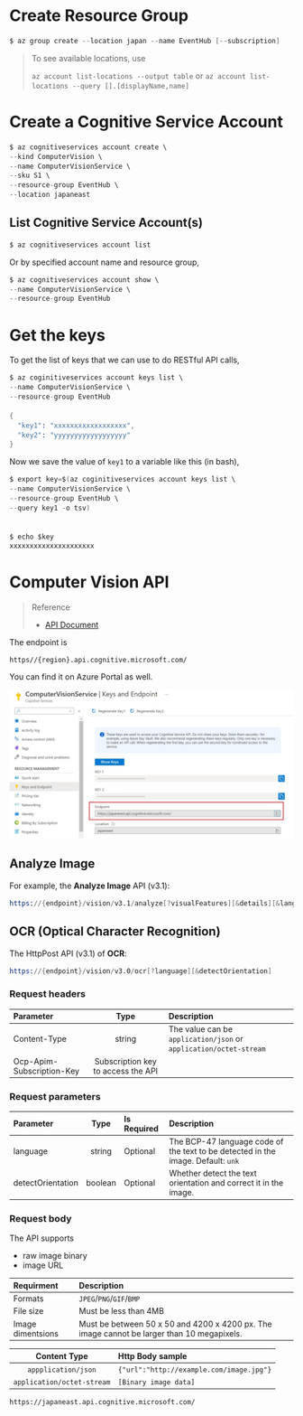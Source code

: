 
# Create Resource Group

```s
$ az group create --location japan --name EventHub [--subscription]
```

> To see available locations, use 
> 
> `az account list-locations --output table`
> or 
> `az account list-locations --query [].[displayName,name]`

# Create a Cognitive Service Account

```s
$ az cognitiveservices account create \
--kind ComputerVision \
--name ComputerVisionService \
--sku S1 \
--resource-group EventHub \
--location japaneast
```

## List Cognitive Service Account(s)

```s
$ az cognitiveservices account list
```

Or by specified account name and resource group,

```s
$ az cognitiveservices account show \
--name ComputerVisionService \
--resource-group EventHub
```


# Get the keys

To get the list of keys that we can use to do RESTful API calls,

```s
$ az coginitiveservices account keys list \
--name ComputerVisionService \
--resource-group EventHub

{                                            
  "key1": "xxxxxxxxxxxxxxxxxx",
  "key2": "yyyyyyyyyyyyyyyyyy" 
}                                            
```


Now we save the value of `key1` to a variable like this (in bash),

```s
$ export key=$(az coginitiveservices account keys list \
--name ComputerVisionService \
--resource-group EventHub \
--query key1 -o tsv)


$ echo $key
xxxxxxxxxxxxxxxxxxxxx
```


# Computer Vision API

> Reference
>
> - [API Document](https://westcentralus.dev.cognitive.microsoft.com/docs/services/computer-vision-v3-1-ga)


The endpoint is 
```
https//{region}.api.cognitive.microsoft.com/
```

You can find it on Azure Portal as well.

![](assets/keys_n_endpoint.jpg)



## Analyze Image

For example, the **Analyze Image** API (v3.1):

```s
https://{endpoint}/vision/v3.1/analyze[?visualFeatures][&details][&language]
```



## OCR (Optical Character Recognition)

The HttpPost API (v3.1) of **OCR**:

```s
https://{endpoint}/vision/v3.0/ocr[?language][&detectOrientation]
```


### Request headers

| Parameter | Type | Description |
|:----------|:----:|:------------|
| Content-Type | string | The value can be `application/json` or `application/octet-stream` |
| Ocp-Apim-Subscription-Key | Subscription key to access the API |

### Request parameters

| Parameter | Type | Is Required | Description |
|:----------|:----:|:------------|:------------|
| language | string | Optional | The BCP-47 language code of the text to be detected in the image. Default: `unk` |
| detectOrientation | boolean | Optional | Whether detect the text orientation and correct it in the image.  |


### Request body

The API supports
- raw image binary
- image URL


| Requirment | Description |
|:-----------|:------------|
| Formats | `JPEG`/`PNG`/`GIF`/`BMP` |
| File size | Must be less than 4MB |
| Image dimentsions | Must be between 50 x 50 and 4200 x 4200 px. The image cannot be larger than 10 megapixels. |



| Content Type | Http Body sample |
|:------------:|:-----------------|
| `appplication/json` | `{"url":"http://example.com/image.jpg"}` |
| `application/octet-stream` | `[Binary image data]` |



```
https://japaneast.api.cognitive.microsoft.com/

```